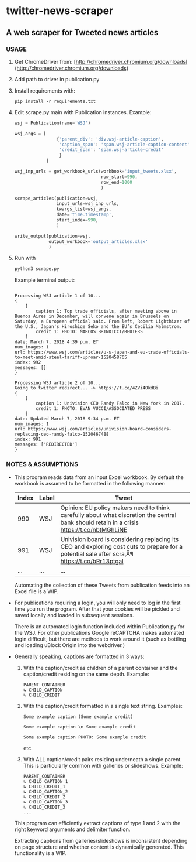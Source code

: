 # twitter-news-scraper

## A web scraper for Tweeted news articles

### USAGE

1. Get ChromeDriver from:
    [http://chromedriver.chromium.org/downloads](http://chromedriver.chromium.org/downloads)
2. Add path to driver in publication.py
3. Install requirements with:

    ```pip install -r requirements.txt```
4. Edit scrape.py main with Publication instances. Example:
    ```python
    wsj = Publication(name='WSJ')

    wsj_args = [
                    {'parent_div': 'div.wsj-article-caption',
                     'caption_span': 'span.wsj-article-caption-content',
                     'credit_span': 'span.wsj-article-credit'
                     }
                ]

    wsj_inp_urls = get_workbook_urls(workbook='input_tweets.xlsx',
                                     row_start=990,
                                     row_end=1000
                                     )

    scrape_articles(publication=wsj,
                    input_urls=wsj_inp_urls,
                    kwargs_list=wsj_args,
                    date='time.timestamp',
                    start_index=990,
                    )

    write_output(publication=wsj,
                 output_workbook='output_articles.xlsx'
                 )
    ```
5. Run with
    ```python
    python3 scrape.py
    ```

    Example terminal output:
    ```

    Processing WSJ article 1 of 10...
    {
        [
            caption 1: Top trade officials, after meeting above in Buenos Aires in December, will convene again in Brussels on Saturday, a European official said. From left, Robert Lighthizer of the U.S., Japan's Hiroshige Seko and the EU’s Cecilia Malmstrom.
            credit 1: PHOTO: MARCOS BRINDICCI/REUTERS
        ]
    date: March 7, 2018 4:39 p.m. ET
    num_images: 1
    url: https://www.wsj.com/articles/u-s-japan-and-eu-trade-officials-to-meet-amid-steel-tariff-uproar-1520458765
    index: 992
    messages: []
    }

    Processing WSJ article 2 of 10...
    Going to twitter redirect... -> https://t.co/4ZVi4OkdBi
    {
        [
            caption 1: Univision CEO Randy Falco in New York in 2017.
            credit 1: PHOTO: EVAN VUCCI/ASSOCIATED PRESS
        ]
    date: Updated March 7, 2018 9:34 p.m. ET
    num_images: 1
    url: https://www.wsj.com/articles/univision-board-considers-replacing-ceo-randy-falco-1520467488
    index: 991
    messages: ['REDIRECTED']
    }
    ```

### NOTES & ASSUMPTIONS

* This program reads data from an input Excel workbook.
    By default the workbook is assumed to be formatted in the
    following manner:

    Index | Label | Tweet
    ------------ | ------------- | -------------
    990 | WSJ | Opinion: EU policy makers need to think carefully about what discretion the central bank should retain in a crisis https://t.co/nbtMGhLiNE
    991 | WSJ | Univision board is considering replacing its CEO and exploring cost cuts to prepare for a potential sale after scra‚Ä¶ https://t.co/bRr13ptgal
    ... | ... | ...

    Automating the collection of these Tweets from publication feeds into an Excel file is a WIP.

* For publications requiring a login, you will only need to log in the first time you run the program. After that your cookies will be pickled and saved locally and loaded in subsequent sessions.

    There is an automated login function included within Publication.py for the WSJ. For other publications Google reCAPTCHA makes automated login difficult, but there are methods to work around it (such as bottling and loading uBlock Origin into the webdriver.)



* Generally speaking, captions are formatted in 3 ways:
    1. With the caption/credit as children of a parent container
    and the caption/credit residing on the same depth. Example:

        ```
        PARENT_CONTAINER
        ↳ CHILD_CAPTION
        ↳ CHILD_CREDIT
        ```

    2. With the caption/credit formatted in a single text string.
        Examples:

        ```
        Some example caption (Some example credit)
        ```

        ```
        Some example caption \n Some example credit
        ```

        ```
        Some example caption PHOTO: Some example credit
        ```

        etc.

    3. With ALL caption/credit pairs residing underneath a single       parent. This is particularly common with galleries or slideshows. Example:
        ```
        PARENT_CONTAINER
        ↳ CHILD_CAPTION_1
        ↳ CHILD_CREDIT_1
        ↳ CHILD_CAPTION_2
        ↳ CHILD_CREDIT_2
        ↳ CHILD_CAPTION_3
        ↳ CHILD_CREDIT_3
        ...
        ```

    This program can efficiently extract captions of type 1 and 2 with the right keyword arguments and delimiter function.



    Extracting captions from galleries/slideshows is inconsistent depending on page structure and whether content is dynamically generated. This functionality is a WIP.
